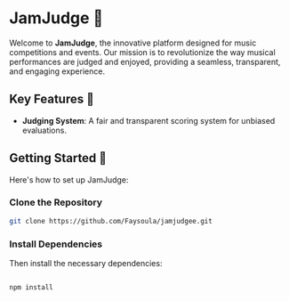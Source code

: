 # JamJudge 🎵

Welcome to **JamJudge**, the innovative platform designed for music competitions and events. Our mission is to revolutionize the way musical performances are judged and enjoyed, providing a seamless, transparent, and engaging experience.

## Key Features 🌟

- **Judging System**: A fair and transparent scoring system for unbiased evaluations.

## Getting Started 🚀

Here's how to set up JamJudge:

### Clone the Repository

```bash
git clone https://github.com/Faysoula/jamjudgee.git
```

### Install Dependencies

Then install the necessary dependencies:

```bash

npm install

```
